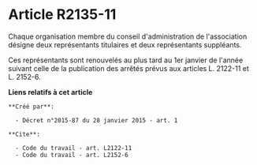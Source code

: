 # Article R2135-11

Chaque organisation membre du conseil d'administration de l'association désigne deux représentants titulaires et deux
représentants suppléants. 

Ces représentants sont renouvelés au plus tard au 1er janvier de l'année suivant celle de la publication des arrêtés prévus
aux articles L. 2122-11 et L. 2152-6.

**Liens relatifs à cet article**

	**Créé par**:

	  - Décret n°2015-87 du 28 janvier 2015 - art. 1

	**Cite**:

	  - Code du travail - art. L2122-11
	  - Code du travail - art. L2152-6
